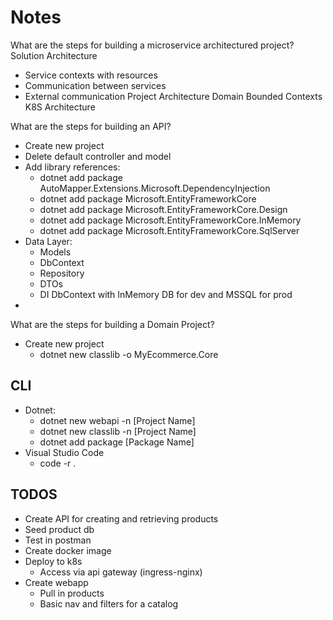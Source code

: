 # Notes

What are the steps for building a microservice architectured project?
Solution Architecture
- Service contexts with resources
- Communication between services
- External communication
Project Architecture
Domain Bounded Contexts
K8S Architecture

What are the steps for building an API?
* Create new project
* Delete default controller and model
* Add library references:
    * dotnet add package AutoMapper.Extensions.Microsoft.DependencyInjection
    * dotnet add package Microsoft.EntityFrameworkCore
    * dotnet add package Microsoft.EntityFrameworkCore.Design
    * dotnet add package Microsoft.EntityFrameworkCore.InMemory
    * dotnet add package Microsoft.EntityFrameworkCore.SqlServer
* Data Layer:
    * Models
    * DbContext
    * Repository
    * DTOs
    * DI DbContext with InMemory DB for dev and MSSQL for prod
* 

What are the steps for building a Domain Project?
* Create new project
    * dotnet new classlib -o MyEcommerce.Core

## CLI

* Dotnet:
    * dotnet new webapi -n [Project Name]
    * dotnet new classlib -n [Project Name]
    * dotnet add package [Package Name]
* Visual Studio Code
    * code -r .

## TODOS

* Create API for creating and retrieving products
* Seed product db
* Test in postman
* Create docker image
* Deploy to k8s
    * Access via api gateway (ingress-nginx)
* Create webapp
    * Pull in products
    * Basic nav and filters for a catalog
